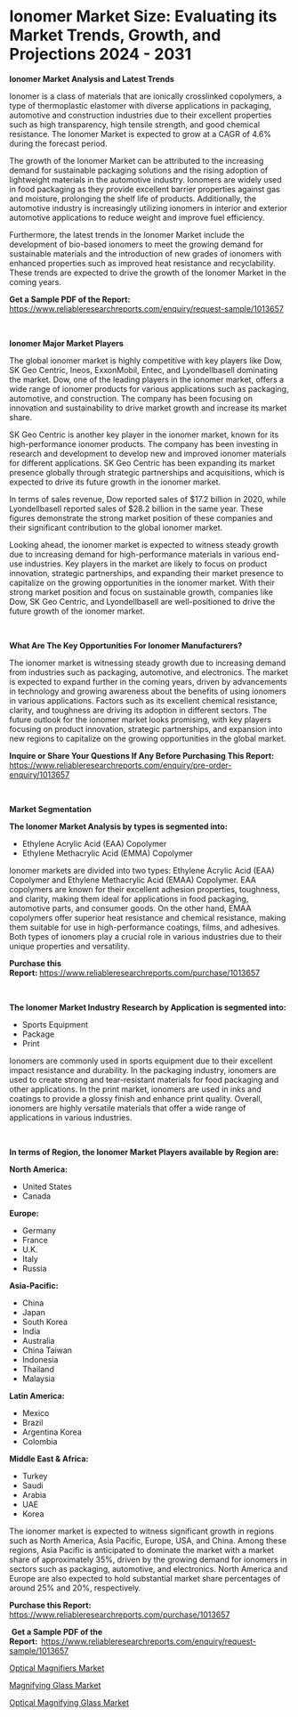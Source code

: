 <p><h1>Ionomer Market Size: Evaluating its Market Trends, Growth, and Projections 2024 - 2031</h1></p><p><strong>Ionomer Market Analysis and Latest Trends</strong></p>
<p><p>Ionomer is a class of materials that are ionically crosslinked copolymers, a type of thermoplastic elastomer with diverse applications in packaging, automotive and construction industries due to their excellent properties such as high transparency, high tensile strength, and good chemical resistance. The Ionomer Market is expected to grow at a CAGR of 4.6% during the forecast period.</p><p>The growth of the Ionomer Market can be attributed to the increasing demand for sustainable packaging solutions and the rising adoption of lightweight materials in the automotive industry. Ionomers are widely used in food packaging as they provide excellent barrier properties against gas and moisture, prolonging the shelf life of products. Additionally, the automotive industry is increasingly utilizing ionomers in interior and exterior automotive applications to reduce weight and improve fuel efficiency.</p><p>Furthermore, the latest trends in the Ionomer Market include the development of bio-based ionomers to meet the growing demand for sustainable materials and the introduction of new grades of ionomers with enhanced properties such as improved heat resistance and recyclability. These trends are expected to drive the growth of the Ionomer Market in the coming years.</p></p>
<p><strong>Get a Sample PDF of the Report:&nbsp;</strong> <a href="https://www.reliableresearchreports.com/enquiry/request-sample/1013657">https://www.reliableresearchreports.com/enquiry/request-sample/1013657</a></p>
<p>&nbsp;</p>
<p><strong>Ionomer Major Market Players</strong></p>
<p><p>The global ionomer market is highly competitive with key players like Dow, SK Geo Centric, Ineos, ExxonMobil, Entec, and Lyondellbasell dominating the market. Dow, one of the leading players in the ionomer market, offers a wide range of ionomer products for various applications such as packaging, automotive, and construction. The company has been focusing on innovation and sustainability to drive market growth and increase its market share.</p><p>SK Geo Centric is another key player in the ionomer market, known for its high-performance ionomer products. The company has been investing in research and development to develop new and improved ionomer materials for different applications. SK Geo Centric has been expanding its market presence globally through strategic partnerships and acquisitions, which is expected to drive its future growth in the ionomer market.</p><p>In terms of sales revenue, Dow reported sales of $17.2 billion in 2020, while Lyondellbasell reported sales of $28.2 billion in the same year. These figures demonstrate the strong market position of these companies and their significant contribution to the global ionomer market.</p><p>Looking ahead, the ionomer market is expected to witness steady growth due to increasing demand for high-performance materials in various end-use industries. Key players in the market are likely to focus on product innovation, strategic partnerships, and expanding their market presence to capitalize on the growing opportunities in the ionomer market. With their strong market position and focus on sustainable growth, companies like Dow, SK Geo Centric, and Lyondellbasell are well-positioned to drive the future growth of the ionomer market.</p></p>
<p>&nbsp;</p>
<p><strong>What Are The Key Opportunities For Ionomer Manufacturers?</strong></p>
<p><p>The ionomer market is witnessing steady growth due to increasing demand from industries such as packaging, automotive, and electronics. The market is expected to expand further in the coming years, driven by advancements in technology and growing awareness about the benefits of using ionomers in various applications. Factors such as its excellent chemical resistance, clarity, and toughness are driving its adoption in different sectors. The future outlook for the ionomer market looks promising, with key players focusing on product innovation, strategic partnerships, and expansion into new regions to capitalize on the growing opportunities in the global market.</p></p>
<p><strong>Inquire or Share Your Questions If Any Before Purchasing This Report:</strong> <a href="https://www.reliableresearchreports.com/enquiry/pre-order-enquiry/1013657">https://www.reliableresearchreports.com/enquiry/pre-order-enquiry/1013657</a></p>
<p>&nbsp;</p>
<p><strong>Market Segmentation</strong></p>
<p><strong>The Ionomer Market Analysis by types is segmented into:</strong></p>
<p><ul><li>Ethylene Acrylic Acid (EAA) Copolymer</li><li>Ethylene Methacrylic Acid (EMMA) Copolymer</li></ul></p>
<p><p>Ionomer markets are divided into two types: Ethylene Acrylic Acid (EAA) Copolymer and Ethylene Methacrylic Acid (EMAA) Copolymer. EAA copolymers are known for their excellent adhesion properties, toughness, and clarity, making them ideal for applications in food packaging, automotive parts, and consumer goods. On the other hand, EMAA copolymers offer superior heat resistance and chemical resistance, making them suitable for use in high-performance coatings, films, and adhesives. Both types of ionomers play a crucial role in various industries due to their unique properties and versatility.</p></p>
<p><strong>Purchase this Report:&nbsp;</strong><a href="https://www.reliableresearchreports.com/purchase/1013657">https://www.reliableresearchreports.com/purchase/1013657</a></p>
<p>&nbsp;</p>
<p><strong>The Ionomer Market Industry Research by Application is segmented into:</strong></p>
<p><ul><li>Sports Equipment</li><li>Package</li><li>Print</li></ul></p>
<p><p>Ionomers are commonly used in sports equipment due to their excellent impact resistance and durability. In the packaging industry, ionomers are used to create strong and tear-resistant materials for food packaging and other applications. In the print market, ionomers are used in inks and coatings to provide a glossy finish and enhance print quality. Overall, ionomers are highly versatile materials that offer a wide range of applications in various industries.</p></p>
<p>&nbsp;</p>
<p><strong>In terms of Region, the Ionomer Market Players available by Region are:</strong></p>
<p>
    <p> <strong> North America: </strong>
        <ul>
            <li>United States</li>
            <li>Canada</li>
        </ul>
        </p> 
    <p> <strong> Europe: </strong>
        <ul>
            <li>Germany</li>
            <li>France</li>
            <li>U.K.</li>
            <li>Italy</li>
            <li>Russia</li>
        </ul>
        </p> 
    <p> <strong> Asia-Pacific: </strong>
        <ul>
            <li>China</li>
            <li>Japan</li>
            <li>South Korea</li>
            <li>India</li>
            <li>Australia</li>
            <li>China Taiwan</li>
            <li>Indonesia</li>
            <li>Thailand</li>
            <li>Malaysia</li>
        </ul>
        </p> 
    <p> <strong> Latin America: </strong>
        <ul>
            <li>Mexico</li>
            <li>Brazil</li>
            <li>Argentina Korea</li>
            <li>Colombia</li>
        </ul>
        </p> 
    <p> <strong> Middle East & Africa: </strong>
        <ul>
            <li>Turkey</li>
            <li>Saudi</li>
            <li>Arabia</li>
            <li>UAE</li>
            <li>Korea</li>
        </ul>
    </p>
    </p>
<p><p>The ionomer market is expected to witness significant growth in regions such as North America, Asia Pacific, Europe, USA, and China. Among these regions, Asia Pacific is anticipated to dominate the market with a market share of approximately 35%, driven by the growing demand for ionomers in sectors such as packaging, automotive, and electronics. North America and Europe are also expected to hold substantial market share percentages of around 25% and 20%, respectively.</p></p>
<p><strong>Purchase this Report: </strong><a href="https://www.reliableresearchreports.com/purchase/1013657">https://www.reliableresearchreports.com/purchase/1013657</a></p>
<p>&nbsp;<strong>Get a Sample PDF of the Report:&nbsp;&nbsp;</strong><a href="https://www.reliableresearchreports.com/enquiry/request-sample/1013657">https://www.reliableresearchreports.com/enquiry/request-sample/1013657</a></p>
<p><strong></strong></p>
<p><p><a href="https://view.publitas.com/reportprime-1/optical-magnifiers-market-size-and-examines-its-market-scope-with-a-primary-focus-on-growth-opportunities-and-forecasted-trends-spanning-from-2023-to-2030/">Optical Magnifiers Market</a></p><p><a href="https://view.publitas.com/reportprime-1/global-magnifying-glass-market-size-and-market-trends-insights-and-projections-from-2023-to-2030/">Magnifying Glass Market</a></p><p><a href="https://view.publitas.com/reportprime-1/optical-magnifying-glass-market-a-comprehensive-report-of-its-market-share-growth-trends-2023-2030/">Optical Magnifying Glass Market</a></p></p>